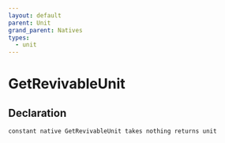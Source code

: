 ```yaml
---
layout: default
parent: Unit
grand_parent: Natives
types:
  - unit
---
```


# GetRevivableUnit

## Declaration

```
constant native GetRevivableUnit takes nothing returns unit
```